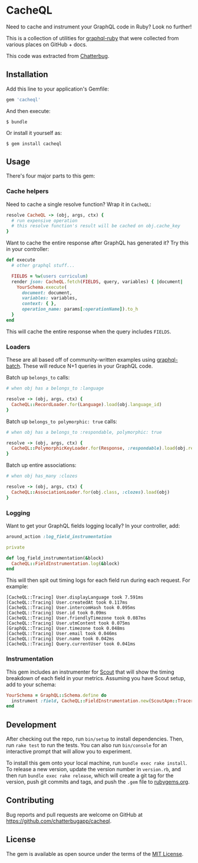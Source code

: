 # CacheQL

Need to cache and instrument your GraphQL code in Ruby? Look no further!

This is a collection of utilities for [graphql-ruby](http://graphql-ruby.org)
that were collected from various places on GitHub + docs.

This code was extracted from [Chatterbug](https://chatterbug.com).

## Installation

Add this line to your application's Gemfile:

```ruby
gem 'cacheql'
```

And then execute:

    $ bundle

Or install it yourself as:

    $ gem install cacheql

## Usage

There's four major parts to this gem:

### Cache helpers

Need to cache a single resolve function? Wrap it in `CacheQL`:

``` ruby
resolve CacheQL -> (obj, args, ctx) {
  # run expensive operation
  # this resolve function's result will be cached on obj.cache_key
}
```

Want to cache the entire response after GraphQL has generated it? Try this in
your controller:

``` ruby
def execute
  # other graphql stuff...

  FIELDS = %w(users curriculum)
  render json: CacheQL.fetch(FIELDS, query, variables) { |document|
    YourSchema.execute(
      document: document,
      variables: variables,
      context: { },
      operation_name: params[:operationName]).to_h
  }
end
```

This will cache the entire response when the query includes `FIELDS`.

### Loaders

These are all based off of community-written examples using [graphql-batch](https://github.com/Shopify/graphql-batch).
These will reduce N+1 queries in your GraphQL code.

Batch up `belongs_to` calls:

``` ruby
# when obj has a belongs_to :language

resolve -> (obj, args, ctx) {
  CacheQL::RecordLoader.for(Language).load(obj.language_id)
}
```

Batch up `belongs_to polymorphic: true` calls:

``` ruby
# when obj has a belongs_to :respondable, polymorphic: true

resolve -> (obj, args, ctx) {
  CacheQL::PolymorphicKeyLoader.for(Response, :respondable).load(obj.respondable)
}
```

Batch up entire associations:

``` ruby
# when obj has_many :clozes

resolve -> (obj, args, ctx) {
  CacheQL::AssociationLoader.for(obj.class, :clozes).load(obj)
}
```

### Logging

Want to get your GraphQL fields logging locally? In your controller, add:


``` ruby
around_action :log_field_instrumentation

private

def log_field_instrumentation(&block)
  CacheQL::FieldInstrumentation.log(&block)
end
```

This will then spit out timing logs for each field run during each request.
For example:

```
[CacheQL::Tracing] User.displayLanguage took 7.591ms
[CacheQL::Tracing] User.createdAt took 0.117ms
[CacheQL::Tracing] User.intercomHash took 0.095ms
[CacheQL::Tracing] User.id took 0.09ms
[CacheQL::Tracing] User.friendlyTimezone took 0.087ms
[CacheQL::Tracing] User.utmContent took 0.075ms
[GraphQL::Tracing] User.timezone took 0.048ms
[CacheQL::Tracing] User.email took 0.046ms
[CacheQL::Tracing] User.name took 0.042ms
[CacheQL::Tracing] Query.currentUser took 0.041ms
```

### Instrumentation

This gem includes an instrumenter for [Scout](https://scoutapp.com) that will
show the timing breakdown of each field in your metrics. Assuming you have Scout
setup, add to your schema:


``` ruby
YourSchema = GraphQL::Schema.define do
  instrument :field, CacheQL::FieldInstrumentation.new(ScoutApm::Tracer)
end
```

## Development

After checking out the repo, run `bin/setup` to install dependencies. Then, run `rake test` to run the tests. You can also run `bin/console` for an interactive prompt that will allow you to experiment.

To install this gem onto your local machine, run `bundle exec rake install`. To release a new version, update the version number in `version.rb`, and then run `bundle exec rake release`, which will create a git tag for the version, push git commits and tags, and push the `.gem` file to [rubygems.org](https://rubygems.org).

## Contributing

Bug reports and pull requests are welcome on GitHub at https://github.com/chatterbugapp/cacheql.

## License

The gem is available as open source under the terms of the [MIT License](https://opensource.org/licenses/MIT).
